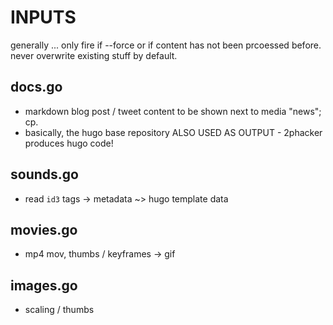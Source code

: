 # INPUTS 

generally ... only fire if --force or if content has not been prcoessed before.
never overwrite existing stuff by default.

## docs.go 

- markdown blog post / tweet content to be shown next to media "news"; cp.
- basically, the hugo base repository ALSO USED AS OUTPUT - 2phacker produces hugo code!

## sounds.go

- read `id3` tags -> metadata ~> hugo template data 

## movies.go

- mp4 mov, thumbs / keyframes -> gif

## images.go

- scaling / thumbs
